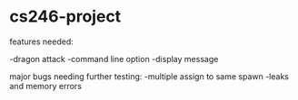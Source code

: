 # cs246-project


features needed:

-dragon attack
-command line option
-display message

major bugs needing further testing:
-multiple assign to same spawn
-leaks and memory errors
